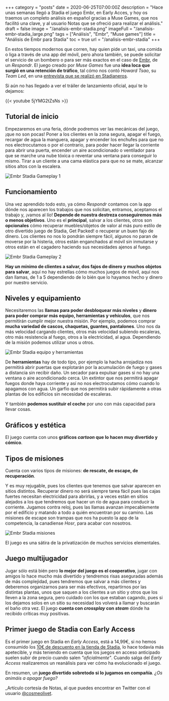 +++
category = "posts"
date = 2020-06-25T07:00:00Z
description = "Hace unas semanas llegó a Stadia el juego Embr, en Early Acces, y hoy os traemos un completo análisis en español gracias a Muse Games, que nos facilitó una clave, y al usuario Notas que se ofreció para realizar el análisis."
draft = false
image = "/analisis-embr-stadia.png"
imageFull = "/analisis-embr-stadia_large.png"
tags = ["Análisis", "Embr", "Muse games"]
title = "Análisis de Embr para Stadia"
toc = true
url = "/analisis-embr-stadia"
+++

En estos tiempos modernos que corren, hay quien pide un taxi, una comida o liga a través de una app del móvil, pero ahora también, se puede solicitar el servicio de un bombero o para ser más exactos en el caso de <a href="/embr" class="u-anchor">Embr</a>, de un _Respondr_. El juego creado por _Muse Games_ fue una **idea loca que surgió en una retención de tráfico**, tal cómo nos contó _Howard Tsao_, su _Team Led_, en una <a href="/entrevista-exclusiva-stadia-muse-games-embr" class="u-anchor">entrevista que se realizó en Stadianeros</a>. 

Si aún no has llegado a ver el tráiler de lanzamiento oficial, aquí te lo dejamos:

<div class="u-youtube">
  {{< youtube 5jYMG2tZsNs >}}
</div>

## Tutorial de inicio

Empezaremos en una feria, dónde podremos ver las mecánicas del juego, ¡que no son pocas! Poner a los clientes en la zona segura, apagar el fuego, recargar de agua la manguera, apagar y encender los enchufes para que no nos electrocutamos o por el contrario, para poder hacer llegar la corriente para abrir una puerta, encender un aire acondicionado o ventilador para que se marche una nube tóxica o reventar una ventana para conseguir lo mismo. Tirar a un cliente a una cama elástica para que no se mate, alcanzar sitios altos con la escalera.

<img class="u-borderImage u-lazyload lazyload" loading="lazy" data-src="/analisis-embr-stadia/analisis-embr-stadia-gameplay-1.png" alt="Embr Stadia Gameplay 1" title="Embr Stadia Gameplay 1" />

## Funcionamiento

Una vez aprendido todo esto, ya cómo _Respondr_ contamos con la app dónde nos aparecen los trabajos que nos solicitan, entramos, aceptamos el trabajo y, ¡vamos al lío! **Depende de nuestra destreza conseguiremos más o menos objetivos**. Uno es el **principal**, salvar a los clientes, otros son **opcionales** cómo recuperar muebles/objetos de valor al más puro estilo de otro divertido juego de Stadia, Get Packed! o recuperar un buen fajo de dinero. Los clientes no nos lo pondrán siempre fácil, algunos no paran de moverse por la histeria, otros están enganchados al móvil sin inmutarse y otros están en el cagadero haciendo sus necesidades ajenos al fuego. 

<img class="u-borderImage u-lazyload lazyload" loading="lazy" data-src="/analisis-embr-stadia/analisis-embr-stadia-gameplay-2.png" alt="Embr Stadia Gameplay 2" title="Embr Stadia Gameplay 2" />

**Hay un mínimo de clientes a salvar, dos fajos de dinero y muchos objetos para salvar**, aquí no hay estrellas cómo muchos juegos de móvil, aquí nos dan llamas, de 1 a 5 dependiendo de lo bién que lo hayamos hecho y dinero por nuestro servicio. 

## Niveles y equipamiento

Necesitaremos las **llamas para poder desbloquear más niveles** y **dinero para poder comprar más equipo, herramientas y vehículos**, que nos permitirán cumplir mejor nuestra misión. Por ejemplo, podemos comprar **mucha variedad de cascos, chaquetas, guantes, pantalones**. Uno nos da más velocidad cargando clientes, otros más velocidad subiendo escaleras, otro más resistencia al fuego, otros a la electricidad, al agua. Dependiendo de la misión podemos utilizar unos u otros. 

<img class="u-borderImage u-lazyload lazyload" loading="lazy" data-src="/analisis-embr-stadia/analisis-embr-stadia-equipo-herramientas.png" alt="Embr Stadia equipo y herramientas" title="Embr Stadia equipo y herramientas" />

De **herramientas** hay de todo tipo, por ejemplo la hacha arrojadiza nos permitirá abrir puertas que explotarán por la acumulación de fuego y gases a distancia sin recibir daño. Un secador para expulsar gases si no hay una ventana o aire acondicionado cerca. Un extintor que nos permitirá apagar fuegos donde haya corriente y así no nos electrocutamos cómo cuando lo apagamos con agua. Un garfio que nos permitirá subir rápidamente a otras plantas de los edificios sin necesidad de escaleras. 

Y también **podemos sustituir el coche** por uno con más capacidad para llevar cosas. 

## Gráficos y estética

El juego cuenta con unos **gráficos _cartoon_ que lo hacen muy divertido y cómico**.

## Tipos de misiones

Cuenta con varios tipos de misiones: **de rescate, de escape, de recuperación**. 

Y es muy rejugable, pues los clientes que tenemos que salvar aparecen en sitios distintos. Recuperar dinero no será siempre tarea fácil pues las cajas fuertes necesitan electricidad para abrirlas, y a veces están en sitios alejados a los que tendremos que hacer un río de agua para conducir la corriente. Jugamos contra reloj, pues las llamas avanzan impecablemente por el edificio y matando a todo a quién encuentran por su camino. Las misiones de escape son trampas que nos ha puesto la app de la competencia, la canadiense _Hosr_, para acabar con nosotros. 

<img class="u-borderImage u-lazyload lazyload" loading="lazy" data-src="/analisis-embr-stadia/analisis-embr-stadia-misiones.png" alt="Embr Stadia misiones" title="Embr Stadia misiones" />

El juego es una sátira de la privatización de muchos servicios elementales. 

## Juego multijugador

Jugar sólo está bién pero **lo mejor del juego es el cooperativo**, jugar con amigos lo hace mucho más divertido y tendremos risas aseguradas además de más complejidad, pues tendremos que salvar a más clientes y deberemos organizarnos para ser más efectivos, repartirnos por las distintas plantas, unos que saquen a los clientes a un sitio y otros que los lleven a la zona segura, pero cuidado con los que estaban cagando, pues si los dejamos solos en un sitio su necesidad los volverá a llamar y buscarán el baño otra vez. El juego **cuenta con _crossplay_ con _steam_** dónde ha recibido críticas muy positivas. 

## Primer juego de Stadia con Early Access

Es el primer juego en Stadia en _Early Access_, está a 14,99€, si no hemos consumido los <a class="u-anchor" href="/10-euros-descuento-stadia">10€ de descuento en la tienda de Stadia</a>, lo hace todavía más apetecible, y más teniendo en cuenta que los juegos en acceso anticipado suelen subir de precio cuando salen _"oficialmente"_. Cuando salga del _Early Access_ realizaremos un reanàlisis para ver cómo ha evolucionado el juego.

En resumen, un **juego divertido sobretodo si lo jugamos en compañía**. _¿Os animáis a apagar fuego?_

_Artículo cortesía de Notas, al que puedes encontrar en Twitter con el usuario <a class="u-anchor" href="https://twitter.com/cosmeolivet" target="_blank" rel="nofollow noopener">@cosmeolivet</a>.

